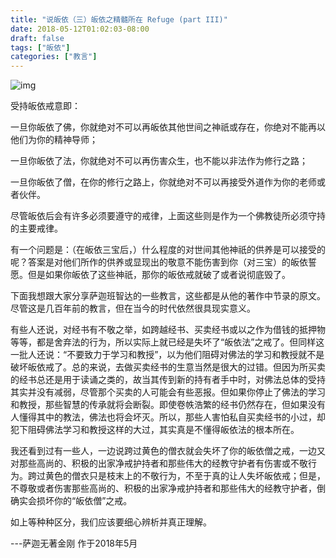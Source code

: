 ```yaml
---
title: "说皈依（三）皈依之精髓所在 Refuge (part III)"
date: 2018-05-12T01:02:03-08:00
draft: false
tags: ["皈依"]
categories: ["教言"]
---
```



![img](https://mmbiz.qpic.cn/mmbiz_jpg/jZ6aUbzt6ITLibZGogZ5nhnzibL514TxH5ibjcia1JIstWbK9BdicP2ccNOfmBaHKFYWJSsKz4n5GjdVnvYE1JFJFaQ/640?wx_fmt=jpeg&wxfrom=5&wx_lazy=1&wx_co=1)





受持皈依戒意即：

 一旦你皈依了佛，你就绝对不可以再皈依其他世间之神祇或存在，你绝对不能再以他们为你的精神导师；

 一旦你皈依了法，你就绝对不可以再伤害众生，也不能以非法作为修行之路；

 一旦你皈依了僧，在你的修行之路上，你就绝对不可以再接受外道作为你的老师或者伙伴。

 尽管皈依后会有许多必须要遵守的戒律，上面这些则是作为一个佛教徒所必须守持的主要戒律。

 有一个问题是：（在皈依三宝后，）什么程度的对世间其他神祇的供养是可以接受的呢？答案是对他们所作的供养或显现出的敬意不能伤害到你（对三宝）的皈依誓愿。但是如果你皈依了这些神祇，那你的皈依戒就破了或者说彻底毁了。



 下面我想跟大家分享萨迦班智达的一些教言，这些都是从他的著作中节录的原文。尽管这是几百年前的教言，但在当今的时代依然很具现实意义。

 有些人还说，对经书有不敬之举，如跨越经书、买卖经书或以之作为借钱的抵押物等等，都是舍弃法的行为，所以实际上就已经是失坏了“皈依法”之戒了。但同样这一批人还说：“不要致力于学习和教授”，以为他们阻碍对佛法的学习和教授就不是破坏皈依戒了。总的来说，去做买卖经书的生意当然是很大的过错。但因为所买卖的经书总还是用于读诵之类的，故当其传到新的持有者手中时，对佛法总体的受持其实并没有减弱，尽管那个买卖的人可能会有些恶报。但如果你停止了佛法的学习和教授，那些智慧的传承就将会断裂。即使卷帙浩繁的经书仍然存在，但如果没有人懂得其中的教法，佛法也将会坏灭。所以，那些人害怕私自买卖经书的小过，却犯下阻碍佛法学习和教授这样的大过，其实真是不懂得皈依法的根本所在。

 我还看到过有一些人，一边说跨过黄色的僧衣就会失坏了你的皈依僧之戒，一边又对那些高尚的、积极的出家净戒护持者和那些伟大的经教守护者有伤害或不敬行为。跨过黄色的僧衣只是枝末上的不敬行为，不至于真的让人失坏皈依戒；但是，不尊敬或者伤害那些高尚的、积极的出家净戒护持者和那些伟大的经教守护者，倒确实会损坏你的“皈依僧”之戒。

 如上等种种区分，我们应该要细心辨析并真正理解。

---萨迦无著金刚 作于2018年5月

